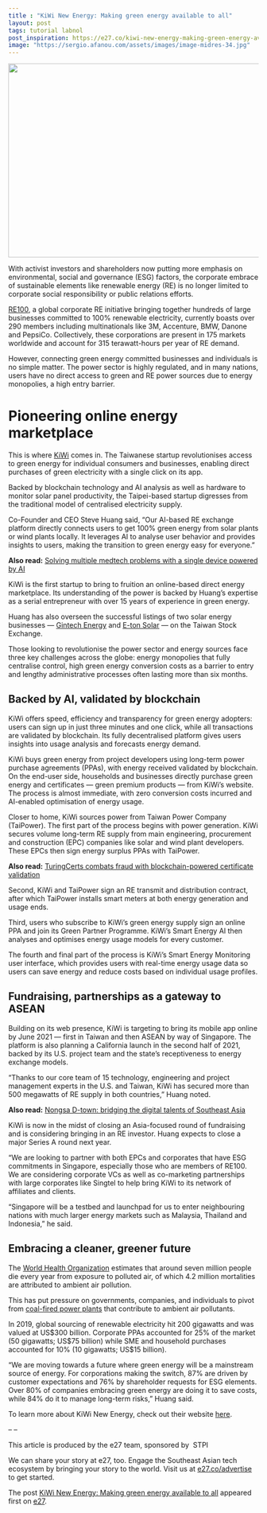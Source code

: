```yaml
---
title : "KiWi New Energy: Making green energy available to all"
layout: post
tags: tutorial labnol
post_inspiration: https://e27.co/kiwi-new-energy-making-green-energy-available-to-all-20210331/
image: "https://sergio.afanou.com/assets/images/image-midres-34.jpg"
---
```


<img loading="lazy" class="size-full wp-image-412818 aligncenter" src="https://e27.co/wp-content/uploads/2021/03/Kiwi.png" alt="" width="690" height="390" />
<p>With activist investors and shareholders now putting more emphasis on environmental, social and governance (ESG) factors, the corporate embrace of sustainable elements like renewable energy (RE) is no longer limited to corporate social responsibility or public relations efforts.</p>
<p><a rel="follow" href="https://www.there100.org/">RE100</a>, a global corporate RE initiative bringing together hundreds of large businesses committed to 100% renewable electricity, currently boasts over 290 members including multinationals like 3M, Accenture, BMW, Danone and PepsiCo. Collectively, these corporations are present in 175 markets worldwide and account for 315 terawatt-hours per year of RE demand.</p>
<p>However, connecting green energy committed businesses and individuals is no simple matter. The power sector is highly regulated, and in many nations, users have no direct access to green and RE power sources due to energy monopolies, a high entry barrier.</p>
<h1><b>Pioneering online energy marketplace</b></h1>
<p>This is where <a rel="follow" href="http://www.kiwinewenergy.com/">KiWi</a> comes in. The Taiwanese startup revolutionises access to green energy for individual consumers and businesses, enabling direct purchases of green electricity with a single click on its app.</p>
<p>Backed by blockchain technology and AI analysis as well as hardware to monitor solar panel productivity, the Taipei-based startup digresses from the traditional model of centralised electricity supply.</p>
<p>Co-Founder and CEO Steve Huang said, “Our AI-based RE exchange platform directly connects users to get 100% green energy from solar plants or wind plants locally. It leverages AI to analyse user behavior and provides insights to users, making the transition to green energy easy for everyone.”</p>
<p><b>Also read:</b> <a rel="follow" href="https://e27.co/solving-multiple-medtech-problems-with-a-single-device-powered-by-ai-20210330/">Solving multiple medtech problems with a single device powered by AI</a></p>
<p>KiWi is the first startup to bring to fruition an online-based direct energy marketplace. Its understanding of the power is backed by Huang’s expertise as a serial entrepreneur with over 15 years of experience in green energy.</p>
<p>Huang has also overseen the successful listings of two solar energy businesses — <a rel="follow" href="https://www.crunchbase.com/organization/gintech-energy-corporation">Gintech Energy</a> and <a rel="follow" href="https://www.digitimes.com/news/a20060224PB212.html">E-ton Solar</a> — on the Taiwan Stock Exchange.</p>
<p>Those looking to revolutionise the power sector and energy sources face three key challenges across the globe: energy monopolies that fully centralise control, high green energy conversion costs as a barrier to entry and lengthy administrative processes often lasting more than six months.</p>
<h2><b>Backed by AI, validated by blockchain</b></h2>
<p>KiWi offers speed, efficiency and transparency for green energy adopters: users can sign up in just three minutes and one click, while all transactions are validated by blockchain. Its fully decentralised platform gives users insights into usage analysis and forecasts energy demand.</p>
<p>KiWi buys green energy from project developers using long-term power purchase agreements (PPAs), with energy received validated by blockchain. On the end-user side, households and businesses directly purchase green energy and certificates — green premium products — from KiWi’s website. The process is almost immediate, with zero conversion costs incurred and AI-enabled optimisation of energy usage.</p>
<p>Closer to home, KiWi sources power from Taiwan Power Company (TaiPower). The first part of the process begins with power generation. KiWi secures volume long-term RE supply from main engineering, procurement and construction (EPC) companies like solar and wind plant developers. These EPCs then sign energy surplus PPAs with TaiPower.</p>
<p><b>Also read:</b> <a rel="follow" href="https://e27.co/turingcerts-combats-fraud-with-blockchain-powered-certificate-validation-20210330/">TuringCerts combats fraud with blockchain-powered certificate validation</a></p>
<p>Second, KiWi and TaiPower sign an RE transmit and distribution contract, after which TaiPower installs smart meters at both energy generation and usage ends.</p>
<p>Third, users who subscribe to KiWi’s green energy supply sign an online PPA and join its Green Partner Programme. KiWi’s Smart Energy AI then analyses and optimises energy usage models for every customer.</p>
<p>The fourth and final part of the process is KiWi’s Smart Energy Monitoring user interface, which provides users with real-time energy usage data so users can save energy and reduce costs based on individual usage profiles.</p>
<h2><b>Fundraising, partnerships as a gateway to ASEAN</b></h2>
<p>Building on its web presence, KiWi is targeting to bring its mobile app online by June 2021 — first in Taiwan and then ASEAN by way of Singapore. The platform is also planning a California launch in the second half of 2021, backed by its U.S. project team and the state’s receptiveness to energy exchange models.</p>
<p>“Thanks to our core team of 15 technology, engineering and project management experts in the U.S. and Taiwan, KiWi has secured more than 500 megawatts of RE supply in both countries,” Huang noted.</p>
<p><b>Also read:</b> <a rel="follow" href="https://e27.co/nongsa-d-town-bridging-the-digital-talents-of-southeast-asia-20210330/">Nongsa D-town: bridging the digital talents of Southeast Asia</a></p>
<p>KiWi is now in the midst of closing an Asia-focused round of fundraising and is considering bringing in an RE investor. Huang expects to close a major Series A round next year.</p>
<p>“We are looking to partner with both EPCs and corporates that have ESG commitments in Singapore, especially those who are members of RE100. We are considering corporate VCs as well as co-marketing partnerships with large corporates like Singtel to help bring KiWi to its network of affiliates and clients.</p>
<p>“Singapore will be a testbed and launchpad for us to enter neighbouring nations with much larger energy markets such as Malaysia, Thailand and Indonesia,” he said.</p>
<h2><b>Embracing a cleaner, greener future</b></h2>
<p>The <a rel="follow" href="https://www.who.int/news-room/air-pollution">World Health Organization</a> estimates that around seven million people die every year from exposure to polluted air, of which 4.2 million mortalities are attributed to ambient air pollution.</p>
<p>This has put pressure on governments, companies, and individuals to pivot from <a rel="follow" href="https://www.mdpi.com/1660-4601/16/11/2008/pdf">coal-fired power plants</a> that contribute to ambient air pollutants.</p>
<p>In 2019, global sourcing of renewable electricity hit 200 gigawatts and was valued at US$300 billion. Corporate PPAs accounted for 25% of the market (50 gigawatts; US$75 billion) while SME and household purchases accounted for 10% (10 gigawatts; US$15 billion).</p>
<p>“We are moving towards a future where green energy will be a mainstream source of energy. For corporations making the switch, 87% are driven by customer expectations and 76% by shareholder requests for ESG elements. Over 80% of companies embracing green energy are doing it to save costs, while 84% do it to manage long-term risks,” Huang said.</p>
<p>To learn more about KiWi New Energy, check out their website <a rel="follow" href="https://kiwinewenergy.com/">here</a>.</p>
<p>&#8211; &#8211;</p>
<p>This article is produced by the e27 team, sponsored by  STPI</p>
<p>We can share your story at e27, too. Engage the Southeast Asian tech ecosystem by bringing your story to the world. Visit us at <a rel="follow" href="https://e27.co/advertise?utm_source=e27&amp;utm_medium=boilerplate&amp;utm_campaign=lead_gen">e27.co/advertise</a> to get started.</p>
<p>The post <a rel="nofollow" href="https://e27.co/kiwi-new-energy-making-green-energy-available-to-all-20210331/">KiWi New Energy: Making green energy available to all</a> appeared first on <a rel="nofollow" href="https://e27.co">e27</a>.</p>

